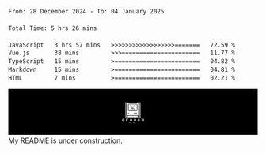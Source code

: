 <!--START_SECTION:waka-->

```txt
From: 28 December 2024 - To: 04 January 2025

Total Time: 5 hrs 26 mins

JavaScript   3 hrs 57 mins   >>>>>>>>>>>>>>>>>>=======   72.59 %
Vue.js       38 mins         >>>======================   11.77 %
TypeScript   15 mins         >========================   04.82 %
Markdown     15 mins         >========================   04.81 %
HTML         7 mins          >========================   02.21 %
```

<!--END_SECTION:waka-->

<img src="https://raw.githubusercontent.com/n3xta/image-hosting/main/img/202411032331174.png"/>
My README is under construction. 
